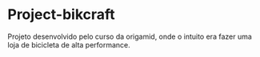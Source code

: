 # Project-bikcraft
Projeto desenvolvido pelo curso da origamid, onde o intuito era fazer uma loja de bicicleta de alta performance.
